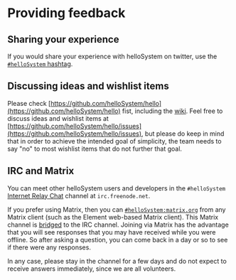 # Providing feedback

## Sharing your experience

If you would share your experience with helloSystem on twitter, use the [`#helloSystem` hashtag](https://twitter.com/hashtag/helloSystem).

## Discussing ideas and wishlist items

Please check [https://github.com/helloSystem/hello](https://github.com/helloSystem/hello) fist, including the [wiki](https://github.com/helloSystem/hello/wiki). Feel free to discuss ideas and wishlist items at [https://github.com/helloSystem/hello/issues](https://github.com/helloSystem/hello/issues), but please do keep in mind that in order to achieve the intended goal of simplicity, the team needs to say "no" to most wishlist items that do not further that goal.

## IRC and Matrix

You can meet other helloSystem users and developers in the `#helloSystem` [Internet Relay Chat](https://en.wikipedia.org/wiki/Internet_Relay_Chat) channel at `irc.freenode.net`. 

If you prefer using Matrix, then you can [`#helloSystem:matrix.org`](https://matrix.to/#/#helloSystem:matrix.org) from any Matrix client (such as the Element web-based Matrix client). This Matrix channel is [bridged](https://matrix.org/blog/2015/06/22/the-matrix-org-irc-bridge-now-bridges-all-of-freenode) to the IRC channel. Joining via Matrix has the advantage that you will see responses that you may have received while you were offline. So after asking a question, you can come back in a day or so to see if there were any responses.

In any case, please stay in the channel for a few days and do not expect to receive answers immediately, since we are all volunteers.
